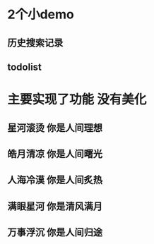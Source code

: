 # 2个小demo

## 历史搜索记录


## todolist


# 主要实现了功能 没有美化

## 星河滚烫 你是人间理想
## 皓月清凉 你是人间曙光
## 人海冷漠 你是人间炙热
## 满眼星河 你是清风满月
## 万事浮沉 你是人间归途